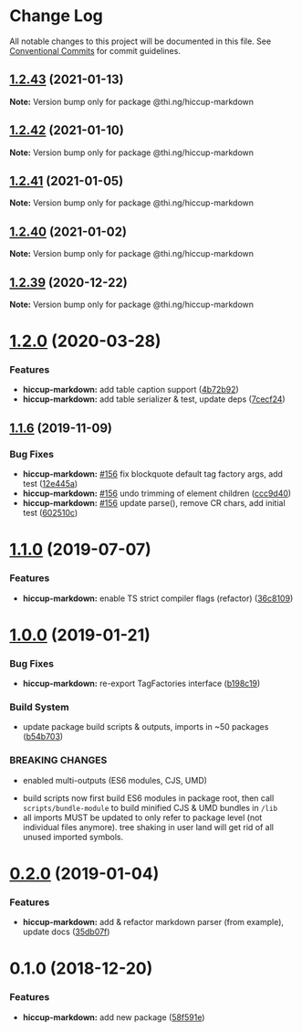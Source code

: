 # Change Log

All notable changes to this project will be documented in this file.
See [Conventional Commits](https://conventionalcommits.org) for commit guidelines.

## [1.2.43](https://github.com/thi-ng/umbrella/compare/@thi.ng/hiccup-markdown@1.2.42...@thi.ng/hiccup-markdown@1.2.43) (2021-01-13)

**Note:** Version bump only for package @thi.ng/hiccup-markdown





## [1.2.42](https://github.com/thi-ng/umbrella/compare/@thi.ng/hiccup-markdown@1.2.41...@thi.ng/hiccup-markdown@1.2.42) (2021-01-10)

**Note:** Version bump only for package @thi.ng/hiccup-markdown





## [1.2.41](https://github.com/thi-ng/umbrella/compare/@thi.ng/hiccup-markdown@1.2.40...@thi.ng/hiccup-markdown@1.2.41) (2021-01-05)

**Note:** Version bump only for package @thi.ng/hiccup-markdown





## [1.2.40](https://github.com/thi-ng/umbrella/compare/@thi.ng/hiccup-markdown@1.2.39...@thi.ng/hiccup-markdown@1.2.40) (2021-01-02)

**Note:** Version bump only for package @thi.ng/hiccup-markdown





## [1.2.39](https://github.com/thi-ng/umbrella/compare/@thi.ng/hiccup-markdown@1.2.38...@thi.ng/hiccup-markdown@1.2.39) (2020-12-22)

**Note:** Version bump only for package @thi.ng/hiccup-markdown





# [1.2.0](https://github.com/thi-ng/umbrella/compare/@thi.ng/hiccup-markdown@1.1.14...@thi.ng/hiccup-markdown@1.2.0) (2020-03-28)


### Features

* **hiccup-markdown:** add table caption support ([4b72b92](https://github.com/thi-ng/umbrella/commit/4b72b92da8c832e2593a56554243e477c6bb0741))
* **hiccup-markdown:** add table serializer & test, update deps ([7cecf24](https://github.com/thi-ng/umbrella/commit/7cecf2440754a25b0b1a4ca967f49171fe83fed7))





## [1.1.6](https://github.com/thi-ng/umbrella/compare/@thi.ng/hiccup-markdown@1.1.5...@thi.ng/hiccup-markdown@1.1.6) (2019-11-09)

### Bug Fixes

* **hiccup-markdown:** [#156](https://github.com/thi-ng/umbrella/issues/156) fix blockquote default tag factory args, add test ([12e445a](https://github.com/thi-ng/umbrella/commit/12e445ac27960d3498d8b57ed6daa1520a60158e))
* **hiccup-markdown:** [#156](https://github.com/thi-ng/umbrella/issues/156) undo trimming of element children ([ccc9d40](https://github.com/thi-ng/umbrella/commit/ccc9d40723df1f898fba70be2e15352b8dfcb909))
* **hiccup-markdown:** [#156](https://github.com/thi-ng/umbrella/issues/156) update parse(), remove CR chars, add initial test ([602510c](https://github.com/thi-ng/umbrella/commit/602510c5150dbf26d43a1c9e7ca8afd7c5230f28))

# [1.1.0](https://github.com/thi-ng/umbrella/compare/@thi.ng/hiccup-markdown@1.0.22...@thi.ng/hiccup-markdown@1.1.0) (2019-07-07)

### Features

* **hiccup-markdown:** enable TS strict compiler flags (refactor) ([36c8109](https://github.com/thi-ng/umbrella/commit/36c8109))

# [1.0.0](https://github.com/thi-ng/umbrella/compare/@thi.ng/hiccup-markdown@0.2.0...@thi.ng/hiccup-markdown@1.0.0) (2019-01-21)

### Bug Fixes

* **hiccup-markdown:** re-export TagFactories interface ([b198c19](https://github.com/thi-ng/umbrella/commit/b198c19))

### Build System

* update package build scripts & outputs, imports in ~50 packages ([b54b703](https://github.com/thi-ng/umbrella/commit/b54b703))

### BREAKING CHANGES

* enabled multi-outputs (ES6 modules, CJS, UMD)

- build scripts now first build ES6 modules in package root, then call
  `scripts/bundle-module` to build minified CJS & UMD bundles in `/lib`
- all imports MUST be updated to only refer to package level
  (not individual files anymore). tree shaking in user land will get rid of
  all unused imported symbols.

# [0.2.0](https://github.com/thi-ng/umbrella/compare/@thi.ng/hiccup-markdown@0.1.2...@thi.ng/hiccup-markdown@0.2.0) (2019-01-04)

### Features

* **hiccup-markdown:** add & refactor markdown parser (from example), update docs ([35db07f](https://github.com/thi-ng/umbrella/commit/35db07f))

# 0.1.0 (2018-12-20)

### Features

* **hiccup-markdown:** add new package ([58f591e](https://github.com/thi-ng/umbrella/commit/58f591e))
